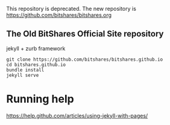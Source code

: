 This repository is deprecated. The new repository is https://github.com/bitshares/bitshares.org

The Old BitShares Official Site repository
---

jekyll + zurb framework

```
git clone https://github.com/bitshares/bitshares.github.io
cd bitshares.github.io
bundle install
jekyll serve
```




Running help 
=======

https://help.github.com/articles/using-jekyll-with-pages/
